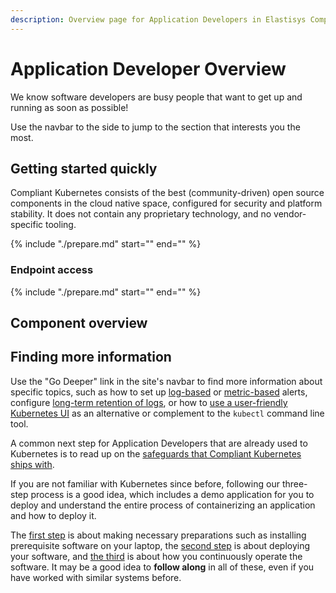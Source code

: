 ```yaml
---
description: Overview page for Application Developers in Elastisys Compliant Kubernetes, the security-focused Kubernetes distribution.
---
```


# Application Developer Overview

We know software developers are busy people that want to get up and running as soon as possible!

Use the navbar to the side to jump to the section that interests you the most.

## Getting started quickly

Compliant Kubernetes consists of the best (community-driven) open source components in the cloud native space, configured for security and platform stability.
It does not contain any proprietary technology, and no vendor-specific tooling.

{%
    include "./prepare.md"
    start="<!--prerequisites-start-->"
    end="<!--prerequisites-end-->"
%}

### Endpoint access

{%
    include "./prepare.md"
    start="<!--endpoint-access-start-->"
    end="<!--endpoint-access-end-->"
%}

## Component overview

## Finding more information

Use the "Go Deeper" link in the site's navbar to find more information about specific topics, such as how to set up [log-based](log-based-alerts.md) or [metric-based](alerts.md) alerts, configure [long-term retention of logs](long-term-retention.md), or how to [use a user-friendly Kubernetes UI](kubernetes-ui.md) as an alternative or complement to the `kubectl` command line tool.

A common next step for Application Developers that are already used to Kubernetes is to read up on the [safeguards that Compliant Kubernetes ships with](safeguards/index.md).

If you are not familiar with Kubernetes since before, following our three-step process is a good idea, which includes a demo application for you to deploy and understand the entire process of containerizing an application and how to deploy it.

The [first step](prepare.md) is about making necessary preparations such as installing prerequisite software on your laptop, the [second step](deploy.md) is about deploying your software, and [the third](operate.md) is about how you continuously operate the software.
It may be a good idea to **follow along** in all of these, even if you have worked with similar systems before.